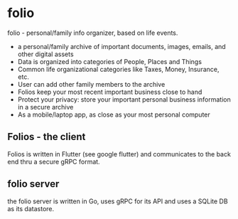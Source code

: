 # folio
folio - personal/family info organizer, based on life events.

* a personal/family archive of important documents, images, emails, and other digital assets
* Data is organized into categories of People, Places and Things
* Common life organizational categories like Taxes, Money, Insurance, etc.
* User can add other family members to the archive
* Folios keep your most recent important business close to hand
* Protect your privacy: store your important personal business information in a secure archive
* As a mobile/laptop app, as close as your most personal computer

## Folios - the client

Folios is written in Flutter (see google flutter) and communicates to the back end thru a secure gRPC format.

## folio server

the folio server is written in Go, uses gRPC for its API and uses a SQLite DB as its datastore.